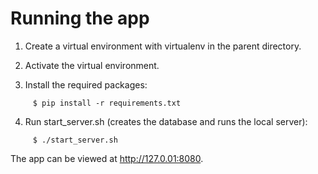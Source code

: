 # Running the app

1. Create a virtual environment with virtualenv in the parent directory.

2. Activate the virtual environment.

3. Install the required packages:

```
     $ pip install -r requirements.txt
```

4. Run start_server.sh (creates the database and runs the local server):

```
     $ ./start_server.sh
```

The app can be viewed at http://127.0.01:8080.

